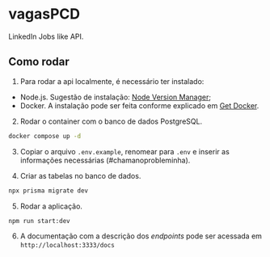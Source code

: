 # vagasPCD

LinkedIn Jobs like API.

## Como rodar

1. Para rodar a api localmente, é necessário ter instalado:

- Node.js. Sugestão de instalação: [Node Version Manager](https://github.com/nvm-sh/nvm#installing-and-updating);
- Docker. A instalação pode ser feita conforme explicado em [Get Docker](https://docs.docker.com/get-docker/).

2. Rodar o container com o banco de dados PostgreSQL.

```bash
docker compose up -d
```

3. Copiar o arquivo `.env.example`, renomear para `.env` e inserir as informações necessárias (#chamanoprobleminha).

4. Criar as tabelas no banco de dados.

```bash
npx prisma migrate dev
```

5. Rodar a aplicação.

```bash
npm run start:dev
```

6. A documentação com a descrição dos _endpoints_ pode ser acessada em `http://localhost:3333/docs`
